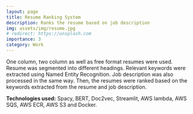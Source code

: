 ```yaml
---
layout: page
title: Resume Ranking System
description: Ranks the resume based on job description
img: assets/img/resume.jpg
# redirect: https://unsplash.com
importance: 3
category: Work
---
```


One column, two column as well as free format resumes were used. Resume was segmented into different headings. Relevant keywords were extracted using Named Entity Recognition. Job description was also processed in the same way. Then, the resumes were ranked based on the keywords extracted from the resume and job description.

**Technologies used:** Spacy, BERT, Doc2vec, Streamlit, AWS lambda, AWS SQS, AWS ECR, AWS S3 and Docker. 


